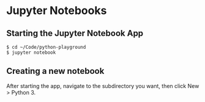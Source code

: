 # Jupyter Notebooks

## Starting the Jupyter Notebook App

```
$ cd ~/Code/python-playground
$ jupyter notebook
```

## Creating a new notebook

After starting the app, navigate to the subdirectory you want, then click New > Python 3.
